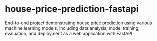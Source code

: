 # house-price-prediction-fastapi
End-to-end project demonstrating house price prediction using various machine learning models, including data analysis, model training, evaluation, and deployment as a web application with FastAPI
